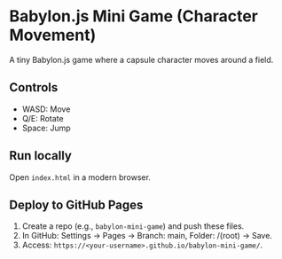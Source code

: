 # Babylon.js Mini Game (Character Movement)

A tiny Babylon.js game where a capsule character moves around a field.

## Controls
- WASD: Move
- Q/E: Rotate
- Space: Jump

## Run locally
Open `index.html` in a modern browser.

## Deploy to GitHub Pages
1. Create a repo (e.g., `babylon-mini-game`) and push these files.
2. In GitHub: Settings → Pages → Branch: main, Folder: /(root) → Save.
3. Access: `https://<your-username>.github.io/babylon-mini-game/`.
